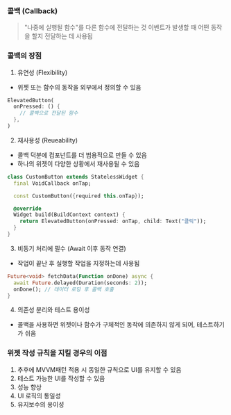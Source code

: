 ### 콜백 (Callback)

> "나중에 실행될 함수"를 다른 함수에 전달하는 것
이벤트가 발생할 때 어떤 동작을 할지 전달하는 데 사용됨

### 콜백의 장점

1. 유연성 (Flexibility)

- 위젯 또는 함수의 동작을 외부에서 정의할 수 있음
```dart
ElevatedButton(
  onPressed: () {
    // 콜백으로 전달된 함수
  },
)
```

2. 재사용성 (Reueability)

- 콜백 덕분에 컴포넌트를 더 범용적으로 만들 수 있음
- 하나의 위젯이 다양한 상황에서 재사용될 수 있음

```dart
class CustomButton extends StatelessWidget {
  final VoidCallback onTap;

  const CustomButton({required this.onTap});

  @override
  Widget build(BuildContext context) {
    return ElevatedButton(onPressed: onTap, child: Text("클릭"));
  }
}
```


3. 비동기 처리에 필수 (Await 이후 동작 연결)

- 작업이 끝난 후 실행할 작업을 지정하는데 사용됨

```dart
Future<void> fetchData(Function onDone) async {
  await Future.delayed(Duration(seconds: 2));
  onDone(); // 데이터 로딩 후 콜백 호출
}
```

4. 의존성 분리와 테스트 용이성

- 콜백을 사용하면 위젯이나 함수가 구체적인 동작에 의존하지 않게 되어, 테스트하기가 쉬움

### 위젯 작성 규칙을 지킬 경우의 이점

1. 추후에 MVVM패턴 적용 시 동일한 규칙으로 UI를 유지할 수 있음
2. 테스트 가능한 UI를 작성할 수 있음
3. 성능 향상
4. UI 로직의 통일성
5. 유지보수의 용이성